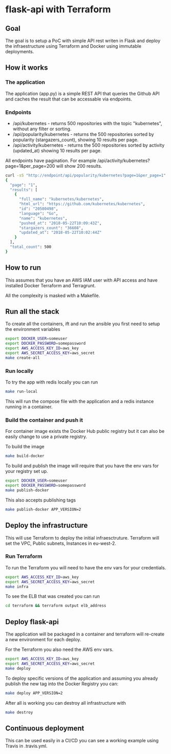 # flask-api with Terraform

## Goal
The goal is to setup a PoC with simple API rest writen in Flask and deploy the infraestructure using Terraform and Docker using immutable deployments.

## How it works
### The application
The application (app.py) is a simple REST API that queries the Github API and caches the result that can be accessable via endpoints.

### Endpoints
* /api/kubernetes - returns 500 repositories with the topic "kubernetes", without any filter or sorting.
* /api/popularity/kubernetes - returns the 500 repositories sorted by popularity (stargazers_count), showing 10 results per page.
* /api/activity/kubernetes - returns the 500 repositories sorted by activity (updated_at) showing 10 results per page.

All endpoints have pagination. For example /api/activity/kubernetes?page=1&per_page=200 will show 200 results.

```bash
curl -sS "http://endpoint/api/popularity/kubernetes?page=1&per_page=1" | jq
{
  "page": "1",
  "results": [
    {
      "full_name": "kubernetes/kubernetes",
      "html_url": "https://github.com/kubernetes/kubernetes",
      "id": "20580498",
      "language": "Go",
      "name": "kubernetes",
      "pushed_at": "2018-05-22T10:09:43Z",
      "stargazers_count": "36608",
      "updated_at": "2018-05-22T10:02:44Z"
    }
  ],
  "total_count": 500
}
```

## How to run
This assumes that you have an AWS IAM user with API access and have installed Docker Terraform and Terragrunt.

All the complexity is masked with a Makefile.

## Run all the stack
To create all the containers, ift and run the ansible you first need to setup the environment variables
```bash
export DOCKER_USER=someuser
export DOCKER_PASSWORD=somepassword
export AWS_ACCESS_KEY_ID=aws_key
export AWS_SECRET_ACCESS_KEY=aws_secret
make create-all
```
### Run locally
To try the app with redis locally you can run
```bash
make run-local
```

This will run the compose file with the application and a redis instance running in a container.

### Build the container and push it
For container image exists the Docker Hub public registry but it can also be easily change to use a private registry.

To build the image
```bash
make build-docker
````

To build and publish the image will require that you have the env vars for your registry set up.
```bash
export DOCKER_USER=someuser
export DOCKER_PASSWORD=somepassword
make publish-docker
```

This also accepts publishing tags
```bash
make publish-docker APP_VERSION=2
```

## Deploy the infrastructure
This will use Terraform to deploy the initial infraesctruture. Terraform will set the VPC, Public subnets, Instances in eu-west-2.

### Run Terraform
To run the Terraform you will need to have the env vars for your credentials.
```bash
export AWS_ACCESS_KEY_ID=aws_key
export AWS_SECRET_ACCESS_KEY=aws_secret
make infra
```

To see the ELB that was created you can run
```bash
cd terraform && terraform output elb_address
```

## Deploy flask-api
The application will be packaged in a container and terraform will re-create a new environment for each deploy.

For the Terraform you also need the AWS env vars.
```bash
export AWS_ACCESS_KEY_ID=aws_key
export AWS_SECRET_ACCESS_KEY=aws_secret
make deploy
```

To deploy specific versions of the application and assuming you already publish the new tag into the Docker Registry you can:

```bash
make deploy APP_VERSION=2
```

After all is working you can destroy all infrastructure with
```bash
make destroy
```


## Continuous deployment
This can be used easily in a CI/CD you can see a working example using Travis in .travis.yml.


